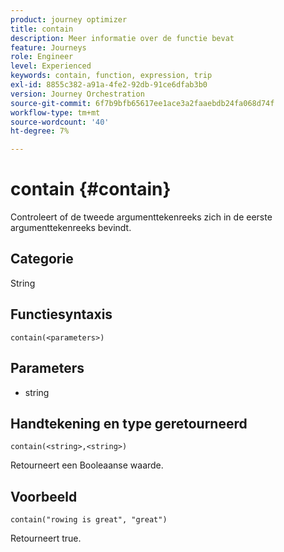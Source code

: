 ```yaml
---
product: journey optimizer
title: contain
description: Meer informatie over de functie bevat
feature: Journeys
role: Engineer
level: Experienced
keywords: contain, function, expression, trip
exl-id: 8855c382-a91a-4fe2-92db-91ce6dfab3b0
version: Journey Orchestration
source-git-commit: 6f7b9bfb65617ee1ace3a2faaebdb24fa068d74f
workflow-type: tm+mt
source-wordcount: '40'
ht-degree: 7%

---
```


# contain {#contain}

Controleert of de tweede argumenttekenreeks zich in de eerste argumenttekenreeks bevindt.

## Categorie

String

## Functiesyntaxis

`contain(<parameters>)`

## Parameters

* string

## Handtekening en type geretourneerd

`contain(<string>,<string>)`

Retourneert een Booleaanse waarde.

## Voorbeeld

`contain("rowing is great", "great")`

Retourneert true.
